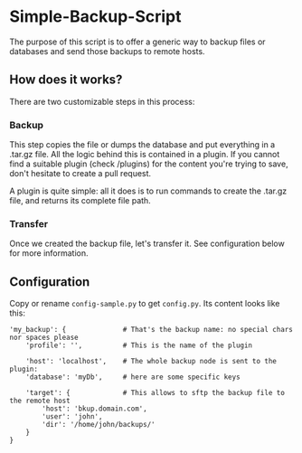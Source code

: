 # Simple-Backup-Script
The purpose of this script is to offer a generic way to backup files or databases and send those backups to remote hosts.

## How does it works?
There are two customizable steps in this process:

### Backup
This step copies the file or dumps the database and put everything in a .tar.gz file.
All the logic behind this is contained in a plugin. If you cannot find a suitable plugin (check /plugins)
for the content you're trying to save, don't hesitate to create a pull request.

A plugin is quite simple: all it does is to run commands to create the .tar.gz file, and returns its complete file path.

### Transfer
Once we created the backup file, let's transfer it. See configuration below for more information.

## Configuration
Copy or rename `config-sample.py` to get `config.py`.
Its content looks like this:

    'my_backup': {              # That's the backup name: no special chars nor spaces please
        'profile': '',          # This is the name of the plugin
        
        'host': 'localhost',    # The whole backup node is sent to the plugin:
        'database': 'myDb',     # here are some specific keys
        
        'target': {             # This allows to sftp the backup file to the remote host
            'host': 'bkup.domain.com',
            'user': 'john',
            'dir': '/home/john/backups/'
        }
    }

